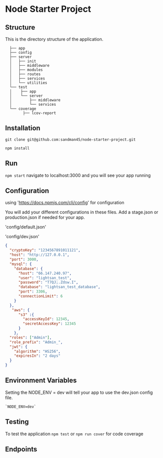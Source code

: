 # Node Starter Project

## Structure

  This is the directory structure of the application.
  
```
  ├── app
  ├── config
  ├── server
  │   ├── init
  │   ├── middleware
  │   ├── modules
  │   ├── routes
  │   ├── services
  │   └── utilities
  └── test
  │    ├── app
  │    └── server
  │        ├── middleware
  │        └── services
  └── coverage
        ├── lcov-report
  ```

## Installation

   `git clone git@github.com:sandman45/node-starter-project.git`
   
   `npm install`
    
## Run
    
   `npm start`
   navigate to localhost:3000 and you will see your app running
## Configuration

using 'https://docs.npmjs.com/cli/config' for configuration

You will add your different configurations in these files.  Add a stage.json or production.json if needed for your app.

'config/default.json'

'config/dev.json'
    
```json
{
  "cryptoKey": "1234567891011121",
  "host": "http://127.0.0.1",
  "port": 3000,
  "mysql": {
    "database": {
      "host": "66.147.240.97",
      "user": "lightsan_test",
      "password": "T7QJ;.Zdsw.I",
      "database": "lightsan_test_database",
      "port": 3306,
      "connectionLimit": 6
    }
  },
   "aws": {
      "s3" :{
        "accessKeyId": 12345,
        "secretAccessKey": 12345
      }
    },
  "roles": ["Admin"],
  "role_prefix": "Admin_",
  "jwt": {
    "algorithm": "HS256",
    "expiresIn": "2 days"
  }
}
```
## Environment Variables
    
Setting the NODE_ENV = dev will tell your app to use the dev.json config file.
    
    `NODE_ENV=dev`

## Testing

To test the application `npm test` or `npm run cover` for code coverage
 
## Endpoints


